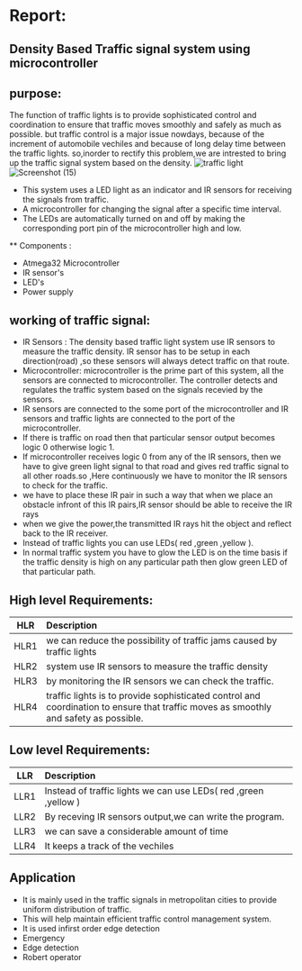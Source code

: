 # Report:
## Density Based Traffic signal system using microcontroller

## purpose:
The function of traffic lights is to provide sophisticated control and coordination to ensure that traffic moves  smoothly and safely as much as possible.
but traffic control is a major issue nowdays, because of the increment of automobile vechiles and because of long delay time between the traffic lights.
so,inorder to rectify this problem,we are intrested to bring up the traffic  signal system based on the density.
![traffic light](https://user-images.githubusercontent.com/98826329/154789753-173bc634-9b45-438c-92b5-d5259628c818.png)                     ![Screenshot (15)](https://user-images.githubusercontent.com/98826329/154787734-9b36b464-f20a-4a65-b1d2-55fcededefbe.png)


* This system uses a LED light as an indicator and  IR sensors for receiving the signals from traffic.
* A microcontroller for  changing the signal after a specific time interval.
* The LEDs are automatically turned on and off by making the corresponding port pin of the microcontroller high and low.
 
** Components :
* Atmega32 Microcontroller
* IR sensor's
* LED's
* Power supply

## working of traffic signal:
* IR Sensors : The density based traffic light system use IR sensors to measure the traffic density. IR sensor has to be setup in each direction(road) ,so these sensors will always detect traffic on that route.
* Microcontroller: microcontroller is the prime part of this system, all the sensors are connected to microcontroller. The controller detects and regulates the traffic system based on the signals recevied by the  sensors.
* IR sensors are connected to the some port of the microcontroller and IR sensors and traffic lights are connected to the port of the microcontroller.
*  If there is traffic on road then that particular sensor output becomes logic 0 otherwise logic 1.
*  If microcontroller receives logic 0 from any of the IR sensors, then we have to give green light signal to that road and gives red traffic signal to  all other roads.so ,Here continuously we have to monitor the IR sensors to check for the traffic.
*  we have to place these IR pair in such a way that when we place an obstacle infront of this IR pairs,IR sensor should be able to receive the IR rays 
*  when we give the power,the transmitted IR rays hit the object and reflect back to the IR receiver.
* Instead of traffic lights you can use LEDs( red ,green ,yellow ).             
* In normal traffic system you have to glow the LED is on the time basis if the traffic density is high on any particular path 
then glow green LED of that particular path.
             

## High level Requirements:
 |    HLR                        |              Description                  |  
 |-------------------------------|:------------------------------------------|
 |  HLR1                         |  we can reduce the possibility of traffic jams caused by traffic lights   |
 | HLR2                          | system use IR sensors to measure the traffic density |
 | HLR3                          | by monitoring the IR sensors we can check the traffic. |
 | HLR4                          |   traffic lights is to provide sophisticated control and coordination to ensure that traffic moves as smoothly and safety as possible.|
 
## Low level Requirements:
|    LLR       |              Description                  |
|-------------------------------|:------------------------------------------|
| LLR1 | Instead of traffic lights we can use LEDs( red ,green ,yellow ) |
| LLR2 | By receving IR sensors output,we can write the program.|
| LLR3 | we can save a considerable amount of time |
| LLR4 | It keeps a track of the vechiles |

## Application
* It is mainly used in the traffic signals in metropolitan cities to provide uniform distribution of traffic.
* This will help maintain efficient traffic control management system.
* It is used infirst order edge detection
* Emergency
* Edge detection
* Robert operator
